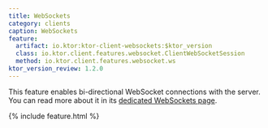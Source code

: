 ```yaml
---
title: WebSockets
category: clients
caption: WebSockets
feature:
  artifact: io.ktor:ktor-client-websockets:$ktor_version
  class: io.ktor.client.features.websocket.ClientWebSocketSession
  method: io.ktor.client.features.websocket.ws
ktor_version_review: 1.2.0
---
```


This feature enables bi-directional WebSocket connections with the server.
You can read more about it in its [dedicated WebSockets page](/clients/websockets.html).

{% include feature.html %}
